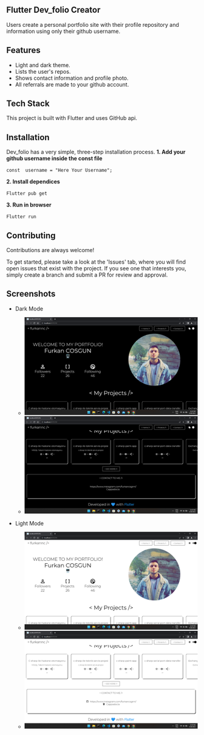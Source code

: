 
Flutter Dev_folio Creator
-
Users create a personal portfolio site with their profile repository and information using only their github username.


## Features

-   Light and dark theme.
-   Lists the user's repos.
-   Shows contact information and profile photo.
-   All referrals are made to your github account.


## Tech Stack

This project is built with Flutter and uses GitHub api.


## Installation

Dev_folio has a very simple, three-step installation process.
**1.   Add your github username inside the const file**

	const  username = "Here Your Username";

**2. Install dependices**

    Flutter pub get

**3. Run in browser**

    Flutter run
    

## Contributing

Contributions are always welcome!

To get started, please take a look at the 'Issues' tab, where you will find open issues that exist with the project. If you see one that interests you, simply create a branch and submit a PR for review and approval.

## Screenshots

- Dark Mode 
	- ![ss](https://github.com/Furkannc/Flutter-Dev-Folio-Creator/blob/main/SS/ss1.png?raw=true)
	- ![ss2](https://github.com/Furkannc/Flutter-Dev-Folio-Creator/blob/main/SS/ss2.png?raw=true)

- Light Mode
	- ![ss3](https://github.com/Furkannc/Flutter-Dev-Folio-Creator/blob/main/SS/ss3.png?raw=true)
	- ![ss4](https://github.com/Furkannc/Flutter-Dev-Folio-Creator/blob/main/SS/ss4.png?raw=true) 
